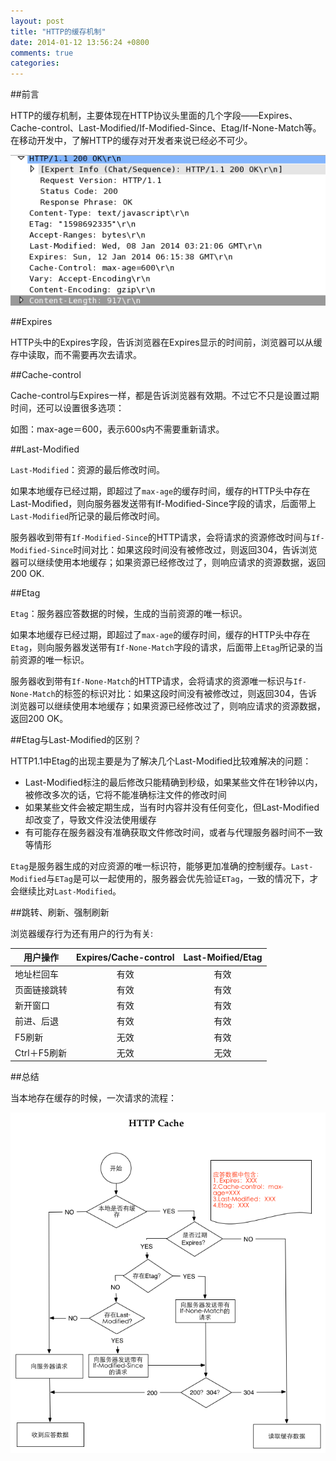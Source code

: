 ```yaml
---
layout: post
title: "HTTP的缓存机制"
date: 2014-01-12 13:56:24 +0800
comments: true
categories: 
---
```


##前言

HTTP的缓存机制，主要体现在HTTP协议头里面的几个字段——Expires、Cache-control、Last-Modified/If-Modified-Since、Etag/If-None-Match等。在移动开发中，了解HTTP的缓存对开发者来说已经必不可少。

![HTTP HEAD](/images/2014011216.png)

##Expires

HTTP头中的Expires字段，告诉浏览器在Expires显示的时间前，浏览器可以从缓存中读取，而不需要再次去请求。

##Cache-control

Cache-control与Expires一样，都是告诉浏览器有效期。不过它不只是设置过期时间，还可以设置很多选项：

如图：max-age＝600，表示600s内不需要重新请求。

##Last-Modified

`Last-Modified`：资源的最后修改时间。

如果本地缓存已经过期，即超过了`max-age`的缓存时间，缓存的HTTP头中存在Last-Modified，则向服务器发送带有If-Modified-Since字段的请求，后面带上`Last-Modified`所记录的最后修改时间。

服务器收到带有`If-Modified-Since`的HTTP请求，会将请求的资源修改时间与`If-Modified-Since`时间对比：如果这段时间没有被修改过，则返回304，告诉浏览器可以继续使用本地缓存；如果资源已经修改过了，则响应请求的资源数据，返回200 OK.

##Etag

`Etag`：服务器应答数据的时候，生成的当前资源的唯一标识。

如果本地缓存已经过期，即超过了`max-age`的缓存时间，缓存的HTTP头中存在`Etag`，则向服务器发送带有`If-None-Match`字段的请求，后面带上`Etag`所记录的当前资源的唯一标识。

服务器收到带有`If-None-Match`的HTTP请求，会将请求的资源唯一标识与`If-None-Match`的标签的标识对比：如果这段时间没有被修改过，则返回304，告诉浏览器可以继续使用本地缓存；如果资源已经修改过了，则响应请求的资源数据，返回200 OK。

##Etag与Last-Modified的区别？

HTTP1.1中Etag的出现主要是为了解决几个Last-Modified比较难解决的问题：

*  Last-Modified标注的最后修改只能精确到秒级，如果某些文件在1秒钟以内，被修改多次的话，它将不能准确标注文件的修改时间
*  如果某些文件会被定期生成，当有时内容并没有任何变化，但Last-Modified却改变了，导致文件没法使用缓存
*  有可能存在服务器没有准确获取文件修改时间，或者与代理服务器时间不一致等情形

`Etag`是服务器生成的对应资源的唯一标识符，能够更加准确的控制缓存。`Last-Modified`与`ETag`是可以一起使用的，服务器会优先验证`ETag`，一致的情况下，才会继续比对`Last-Modified`。

##跳转、刷新、强制刷新

浏览器缓存行为还有用户的行为有关:

用户操作      | Expires/Cache-control | Last-Moified/Etag
------------ | :-------------------: | :---------------:
地址栏回车     | 有效                  | 有效
页面链接跳转   | 有效                  | 有效  
新开窗口      | 有效                  | 有效
前进、后退     | 有效                  | 有效 
F5刷新        | 无效                  | 有效
Ctrl＋F5刷新  | 无效                  | 无效 

##总结

当本地存在缓存的时候，一次请求的流程：

![HTTP Cache](/images/HTTPCache.png)

